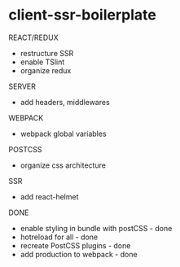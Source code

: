 # client-ssr-boilerplate

REACT/REDUX
- restructure SSR
- enable TSlint
- organize redux

SERVER
- add headers, middlewares

WEBPACK
- webpack global variables


POSTCSS
- organize css architecture

SSR
- add react-helmet

DONE
- enable styling in bundle with postCSS - done
- hotreload for all - done
- recreate PostCSS plugins - done
- add production to webpack - done